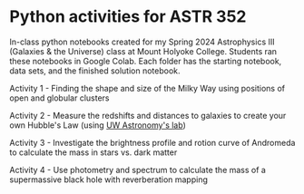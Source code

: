 # Python activities for ASTR 352

In-class python notebooks created for my Spring 2024 Astrophysics III (Galaxies & the Universe) class at Mount Holyoke College. Students ran these notebooks in Google Colab. Each folder has the starting notebook, data sets, and the finished solution notebook.

Activity 1 - Finding the shape and size of the Milky Way using positions of open and globular clusters

Activity 2 - Measure the redshifts and distances to galaxies to create your own Hubble's Law  (using [UW Astronomy's lab](https://depts.washington.edu/astroed/HubbleLaw/))

Activity 3 - Investigate the brightness profile and rotion curve of Andromeda to calculate the mass in stars vs. dark matter

Activity 4 - Use photometry and spectrum to calculate the mass of a supermassive black hole with reverberation mapping
